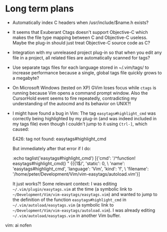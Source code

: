 # Long term plans

 * Automatically index C headers when /usr/include/$name.h exists?

 * It seems that Exuberant Ctags doesn't support Objective-C which makes the file type mapping between C and Objective-C useless. Maybe the plug-in should just treat Objective-C source code as C?

 * Integration with my unreleased project plug-in so that when you edit any file in a project, all related files are automatically scanned for tags?

 * Use separate tags files for each language stored in ~/.vim/tags/ to increase performance because a single, global tags file quickly grows to a megabyte?

 * On Microsoft Windows (tested on XP) GVim loses focus while `ctags` is running because Vim opens a command prompt window. Also the CursorHold event seems to fire repeatedly, contradicting my understanding of the autocmd and its behavior on UNIX?!

 * I might have found a bug in Vim: The tag `easytags#highlight_cmd` was correctly being highlighted by my plug-in (and was indeed included in my tags file) even though I couldn't jump to it using `Ctrl-]`, which caused:

    E426: tag not found: easytags#highlight_cmd

   But immediately after that error if I do:

    :echo taglist('easytags#highlight_cmd')
    [{'cmd': '/^function! easytags#highlight_cmd() " {{{1$/', 'static': 0,
    \ 'name': 'easytags#highlight_cmd', 'language': 'Vim', 'kind': 'f',
    \ 'filename': '/home/peter/Development/Vim/vim-easytags/autoload.vim'}]

   It just works?! Some relevant context: I was editing `~/.vim/plugin/easytags.vim` at the time (a symbolic link to `~/Development/Vim/vim-easytags/easytags.vim`) and wanted to jump to the definition of the function `easytags#highlight_cmd` in `~/.vim/autoload/easytags.vim` (a symbolic link to `~/Development/Vim/vim-easytags/autoload.vim`). I was already editing `~/.vim/autoload/easytags.vim` in another Vim buffer.

vim: ai nofen
